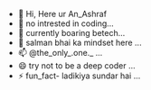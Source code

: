 - 👋 Hi, Here ur An_Ashraf
- 👀 no intrested in coding...
- 🌱 currently boaring betech...
- 💞️ salman bhai ka mindset here ...
- 📫 @the_only_.one._ ...
- 😄 try not to be a deep coder ...
- ⚡ fun_fact- ladikiya sundar hai ...

<!---
shaikashraf07/shaikashraf07 is a ✨ special ✨ repository because its `README.md` (this file) appears on your GitHub profile.
You can click the Preview link to take a look at your changes.
--->
